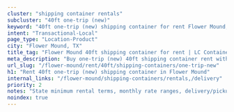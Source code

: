 ```yaml
---
cluster: "shipping container rentals"
subcluster: "40ft one-trip (new)"
keyword: "40ft one-trip (new) shipping container for rent Flower Mound, TX"
intent: "Transactional-Local"
page_type: "Location-Product"
city: "Flower Mound, TX"
title_tag: "Flower Mound 40ft shipping container for rent | LC Container"
meta_description: "Buy one-trip (new) 40ft shipping container rent with local delivery in Flower Mound, TX. LC Container — local Since 2003. Request a fast quote today."
url_slug: "/flower-mound/rent/40ft/shipping-containers/one-trip-new"
h1: "Rent 40ft one-trip (new) shipping container in Flower Mound"
internal_links: "/flower-mound/shipping-containers/rentals,/delivery"
priority: 2
notes: "State minimum rental terms, monthly rate ranges, delivery/pickup fees, service area."
noindex: true
---
```


<!-- TODO: Add unique city/inventory copy, images, and internal links here. -->
